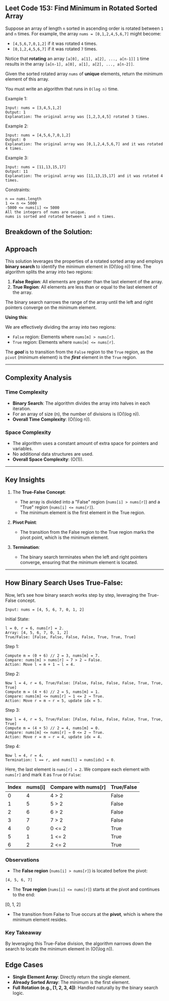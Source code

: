 ## Leet Code 153: Find Minimum in Rotated Sorted Array

Suppose an array of length `n` sorted in ascending order is rotated between `1` and `n` times. For example, the array `nums = [0,1,2,4,5,6,7]` might become:

- `[4,5,6,7,0,1,2]` if it was rotated `4` times.
- `[0,1,2,4,5,6,7]` if it was rotated `7` times.

Notice that **rotating** an array `[a[0], a[1], a[2], ..., a[n-1]]` `1` time results in the array `[a[n-1], a[0], a[1], a[2], ..., a[n-2]]`.

Given the sorted rotated array `nums` of **unique** elements, return the minimum element of this array.

You must write an algorithm that runs in `O(log n)` time.

Example 1:

```plaintext
Input: nums = [3,4,5,1,2]
Output: 1
Explanation: The original array was [1,2,3,4,5] rotated 3 times.
```

Example 2:
```plaintext
Input: nums = [4,5,6,7,0,1,2]
Output: 0
Explanation: The original array was [0,1,2,4,5,6,7] and it was rotated 4 times.
```
Example 3:
```plaintext
Input: nums = [11,13,15,17]
Output: 11
Explanation: The original array was [11,13,15,17] and it was rotated 4 times. 
```

Constraints:

```plaintext
n == nums.length
1 <= n <= 5000
-5000 <= nums[i] <= 5000
All the integers of nums are unique.
nums is sorted and rotated between 1 and n times.
```

## Breakdown of the Solution:

## Approach

This solution leverages the properties of a rotated sorted array and employs **binary search** to identify the minimum element in \(O(\log n)\) time. The algorithm splits the array into two regions:
1. **False Region**: All elements are greater than the last element of the array.
2. **True Region**: All elements are less than or equal to the last element of the array.

The binary search narrows the range of the array until the left and right pointers converge on the minimum element.

**Using this**:

We are effectively dividing the array into two regions:

- `False` region: Elements where `nums[m] > nums[r]`.
- `True` region: Elements where `nums[m] <= nums[r]`.

The ***goal*** is to transition from the `False` region to the `True` region, as the `pivot` (minimum element) is the ***first*** element in the `True` region.

---

## Complexity Analysis

### Time Complexity
- **Binary Search**: The algorithm divides the array into halves in each iteration.
- For an array of size \(n\), the number of divisions is \(O(\log n)\).
- **Overall Time Complexity**: \(O(\log n)\).

### Space Complexity
- The algorithm uses a constant amount of extra space for pointers and variables.
- No additional data structures are used.
- **Overall Space Complexity**: \(O(1)\).

---

## Key Insights

1. The **True-False Concept**:
   - The array is divided into a "False" region (`nums[i] > nums[r]`) and a "True" region (`nums[i] <= nums[r]`).
   - The minimum element is the first element in the True region.

2. **Pivot Point**:
   - The transition from the False region to the True region marks the pivot point, which is the minimum element.

3. **Termination**:
   - The binary search terminates when the left and right pointers converge, ensuring that the minimum element is located.

---

## How Binary Search Uses True-False:
Now, let’s see how binary search works step by step, leveraging the True-False concept.

```plaintext
Input: nums = [4, 5, 6, 7, 0, 1, 2]
```

Initial State:
```plaintext
l = 0, r = 6, nums[r] = 2.
Array: [4, 5, 6, 7, 0, 1, 2]
True/False: [False, False, False, False, True, True, True]
```

Step 1:
```plaintext
Compute m = (0 + 6) // 2 = 3, nums[m] = 7.
Compare: nums[m] > nums[r] → 7 > 2 → False.
Action: Move l = m + 1 → l = 4.
```

Step 2:
```plaintext
Now l = 4, r = 6, True/False: [False, False, False, False, True, True, True]
Compute m = (4 + 6) // 2 = 5, nums[m] = 1.
Compare: nums[m] <= nums[r] → 1 <= 2 → True.
Action: Move r = m → r = 5, update idx = 5.
```

Step 3:
```plaintext
Now l = 4, r = 5, True/False: [False, False, False, False, True, True, True]
Compute m = (4 + 5) // 2 = 4, nums[m] = 0.
Compare: nums[m] <= nums[r] → 0 <= 2 → True.
Action: Move r = m → r = 4, update idx = 4.
```

Step 4:
```plaintext
Now l = 4, r = 4.
Termination: l == r, and nums[l] = nums[idx] = 0.
```


Here, the last element is `nums[r] = 2`. We compare each element with `nums[r]` and mark it as `True` or `False`:

| Index | nums[i] | Compare with nums[r] | True/False |
|-------|---------|-----------------------|------------|
| 0     | 4       | 4 > 2                | False      |
| 1     | 5       | 5 > 2                | False      |
| 2     | 6       | 6 > 2                | False      |
| 3     | 7       | 7 > 2                | False      |
| 4     | 0       | 0 <= 2               | True       |
| 5     | 1       | 1 <= 2               | True       |
| 6     | 2       | 2 <= 2               | True       |

### Observations

- The **False region** (`nums[i] > nums[r]`) is located before the pivot:

`[4, 5, 6, 7]`
- The **True region** (`nums[i] <= nums[r]`) starts at the pivot and continues to the end:

[0, 1, 2]
- The transition from False to True occurs at the **pivot**, which is where the minimum element resides.

### Key Takeaway

By leveraging this True-False division, the algorithm narrows down the search to locate the minimum element in \(O(\log n)\).



## Edge Cases

- **Single Element Array**: Directly return the single element.
- **Already Sorted Array**: The minimum is the first element.
- **Full Rotation (e.g., [1, 2, 3, 4])**: Handled naturally by the binary search logic.
